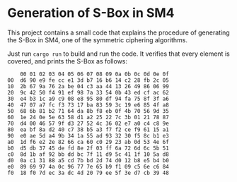 # Generation of S-Box in SM4

This project contains a small code that explains the procedure of generating the S-Box in SM4, one of the symmetric ciphering algorithms.

Just run `cargo run` to build and run the code. It verifies that every element is covered, and prints the S-Box as follows:

```
    00 01 02 03 04 05 06 07 08 09 0a 0b 0c 0d 0e 0f
00  d6 90 e9 fe cc e1 3d b7 16 b6 14 c2 28 fb 2c 05
10  2b 67 9a 76 2a be 04 c3 aa 44 13 26 49 86 06 99
20  9c 42 50 f4 91 ef 98 7a 33 54 0b 43 ed cf ac 62
30  e4 b3 1c a9 c9 08 e8 95 80 df 94 fa 75 8f 3f a6
40  47 07 a7 fc f3 73 17 ba 83 59 3c 19 e6 85 4f a8
50  68 6b 81 b2 71 64 da 8b f8 eb 0f 4b 70 56 9d 35
60  1e 24 0e 5e 63 58 d1 a2 25 22 7c 3b 01 21 78 87
70  d4 00 46 57 9f d3 27 52 4c 36 02 e7 a0 c4 c8 9e
80  ea bf 8a d2 40 c7 38 b5 a3 f7 f2 ce f9 61 15 a1
90  e0 ae 5d a4 9b 34 1a 55 ad 93 32 30 f5 8c b1 e3
a0  1d f6 e2 2e 82 66 ca 60 c0 29 23 ab 0d 53 4e 6f
b0  d5 db 37 45 de fd 8e 2f 03 ff 6a 72 6d 6c 5b 51
c0  8d 1b af 92 bb dd bc 7f 11 d9 5c 41 1f 10 5a d8
d0  0a c1 31 88 a5 cd 7b bd 2d 74 d0 12 b8 e5 b4 b0
e0  89 69 97 4a 0c 96 77 7e 65 b9 f1 09 c5 6e c6 84
f0  18 f0 7d ec 3a dc 4d 20 79 ee 5f 3e d7 cb 39 48
```
